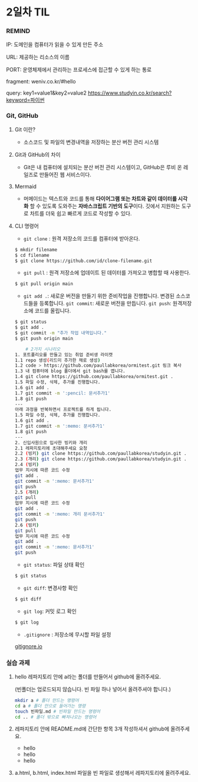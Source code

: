 # 2일차 TIL

### REMIND

IP: 도메인을 컴퓨터가 읽을 수 있게 만든 주소

URL: 제공하는 리소스의 이름

PORT: 운영체제에서 관리하는 프로세스에 접근할 수 있게 하는 통로

fragment: weniv.co.kr/#hello

query: key1=value1&key2=value2 https://www.studyin.co.kr/search?keyword=파이썬

### Git, GitHub

1. Git 이란?
    - 소스코드 및 파일의 변경내역을 저장하는 분산 버전 관리 시스템
2. Git과 GitHub의 차이
    - Git은 내 컴퓨터에 설치되는 분산 버전 관리 시스템이고, GitHub은 루비 온 레일즈로 만들어진 웹 서비스이다.
3. Mermaid
    - 머메이드는 텍스트와 코드를 통해 **다이어그램 또는 차트와 같이 데이터를 시각화** 할 수 있도록 도와주는 **자바스크립트 기반의 도구**이다. 깃에서 지원하는 도구로 차트를 더욱 쉽고 빠르게 코드로 작성할 수 있다.
4. CLI 명령어
    - `git clone` : 원격 저장소의 코드를 컴퓨터에 받아온다.
    
    ```bash
    $ mkdir filename
    $ cd filename
    $ git clone https://github.com/id/clone-filename.git 
    ```
    
    - `git pull` : 원격 저장소에 업데이트 된 데이터를 가져오고 병합할 때 사용한다.
    
    ```bash
    $ git pull origin main
    ```
    
    - `git add .`: 새로운 버전을 만들기 위한 준비작업을 진행합니다. 변경된 소스코드들을 등록합니다.
    `git commit`: 새로운 버전을 만듭니다.
    `git push`: 원격저장소에 코드를 올립니다.
    
    ```bash
    $ git status
    $ git add .
    $ git commit -m "추가 작업 내역입니다."
    $ git push origin main
    ```
    
    ```bash
    	# 2가지 시나리오
    1. 포트폴리오를 만들고 있는 취업 준비생 라이캣
    1.1 repo 생성(리드미 추가한 채로 생성)
    1.2 code > https://github.com/paullabkorea/ormitest.git 링크 복사
    1.3 내 컴퓨터에 blog 폴더에서 git bash를 엽니다.
    1.4 git clone https://github.com/paullabkorea/ormitest.git .
    1.5 파일 수정, 삭제, 추가를 진행합니다.
    1.6 git add .
    1.7 git commit -m ':pencil: 문서추가1'
    1.8 git push
    ---
    아래 과정을 반복하면서 프로젝트를 하게 됩니다.
    1.5 파일 수정, 삭제, 추가를 진행합니다.
    1.6 git add .
    1.7 git commit -m ':memo: 문서추가1'
    1.8 git push
    ---
    2. 신입사원으로 입사한 빙키와 개리
    2.1 레파지토리에 초대해주세요 요청
    2.2 (빙키) git clone https://github.com/paullabkorea/studyin.git .
    2.3 (개리) git clone https://github.com/paullabkorea/studyin.git .
    2.4 (빙키)
    업무 지시에 따른 코드 수정
    git add .
    git commit -m ':memo: 문서추가1'
    git push
    2.5 (개리)
    git pull
    업무 지시에 따른 코드 수정
    git add .
    git commit -m ':memo: 개리 문서추가1'
    git push
    2.6 (빙키)
    git pull
    업무 지시에 따른 코드 수정
    git add .
    git commit -m ':memo: 문서추가1'
    git push
    ```
    
    - `git status`: 파일 상태 확인
    
    ```bash
    $ git status
    ```
    
    - `git diff`: 변경사항 확인
    
    ```bash
    $ git diff
    ```
    
    - `git log`: 커밋 로그 확인
    
    ```bash
    $ git log
    ```
    
    - `.gitignore` : 저장소에 무시할 파일 설정
    
    [gitignore.io](https://www.toptal.com/developers/gitignore)
    

### 실습 과제

1. hello 레파지토리 안에 a라는 폴더를 만들어서 github에 올려주세요.
    
    (빈폴더는 업로드되지 않습니다. 빈 파일 하나 넣어서 올려주셔야 합니다.)
    
    ```bash
    mkdir a # 폴더 만드는 명령어
    cd a # 폴더 안으로 들어가는 명령
    touch 빈파일.md # 빈파일 만드는 명령어
    cd .. # 폴더 밖으로 빠져나오는 명령어
    ```
    
2. 레파지토리 안에 README.md에 간단한 항목 3개 작성하셔서 github에 올려주세요.
    - hello
    - hello
    - hello
3. a.html, b.html, index.html 파일을 빈 파일로 생성해서 레파지토리에 올려주세요.
